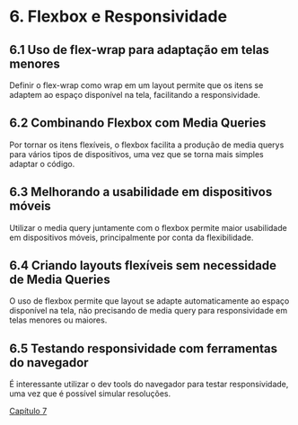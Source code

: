 # 6. Flexbox e Responsividade

## 6.1 Uso de flex-wrap para adaptação em telas menores

Definir o flex-wrap como wrap em um layout permite que os itens se adaptem ao espaço disponível na tela, facilitando a responsividade.

## 6.2 Combinando Flexbox com Media Queries

Por tornar os itens flexíveis, o flexbox facilita a produção de media querys para vários tipos de dispositivos, uma vez que se torna mais simples adaptar o código.

## 6.3 Melhorando a usabilidade em dispositivos móveis

Utilizar o media query juntamente com o flexbox permite maior usabilidade em dispositivos móveis, principalmente por conta da flexibilidade.

## 6.4 Criando layouts flexíveis sem necessidade de Media Queries

O uso de flexbox permite que  layout se adapte automaticamente ao espaço disponível na tela, não precisando de media query para responsividade em telas menores ou maiores.

## 6.5 Testando responsividade com ferramentas do navegador

É interessante utilizar o dev tools do navegador  para testar responsividade, uma vez que é possível simular resoluções.

[Capítulo 7](https://github.com/kevinzancle/AC2_CSS_Flexbox/edit/main/cap7.md)
